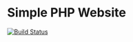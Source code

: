 # Simple PHP Website #


[![Build Status](https://dev.azure.com/vchhilar/php_demo/_apis/build/status/vchh.php_demo?branchName=master)](https://dev.azure.com/vchhilar/php_demo/_build/latest?definitionId=2&branchName=master)

